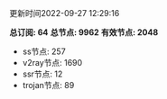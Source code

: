 更新时间2022-09-27 12:29:16

**总订阅: 64**
**总节点: 9962**
**有效节点: 2048**
- ss节点: 257
- v2ray节点: 1690
- ssr节点: 12
- trojan节点: 89

